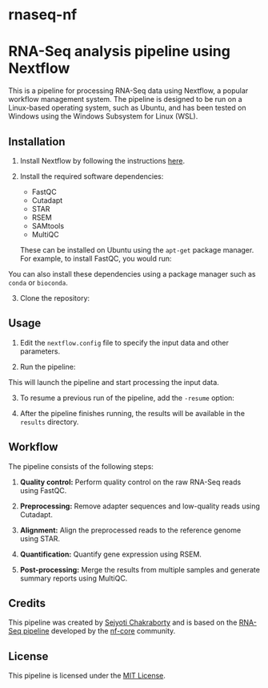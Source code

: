 # rnaseq-nf

# RNA-Seq analysis pipeline using Nextflow


This is a pipeline for processing RNA-Seq data using Nextflow, a popular workflow management system. The pipeline is designed to be run on a Linux-based operating system, such as Ubuntu, and has been tested on Windows using the Windows Subsystem for Linux (WSL).

## Installation

1. Install Nextflow by following the instructions [here](https://www.nextflow.io/docs/latest/getstarted.html#installation).

2. Install the required software dependencies:
   
   - FastQC
   - Cutadapt
   - STAR
   - RSEM
   - SAMtools
   - MultiQC

   These can be installed on Ubuntu using the `apt-get` package manager. For example, to install FastQC, you would run:


You can also install these dependencies using a package manager such as `conda` or `bioconda`.

3. Clone the repository:


## Usage

1. Edit the `nextflow.config` file to specify the input data and other parameters.

2. Run the pipeline:


This will launch the pipeline and start processing the input data.

3. To resume a previous run of the pipeline, add the `-resume` option:

4. After the pipeline finishes running, the results will be available in the `results` directory.

## Workflow

The pipeline consists of the following steps:

1. **Quality control:** Perform quality control on the raw RNA-Seq reads using FastQC.

2. **Preprocessing:** Remove adapter sequences and low-quality reads using Cutadapt.

3. **Alignment:** Align the preprocessed reads to the reference genome using STAR.

4. **Quantification:** Quantify gene expression using RSEM.

5. **Post-processing:** Merge the results from multiple samples and generate summary reports using MultiQC.

## Credits

This pipeline was created by [Sejyoti Chakraborty](https://github.com/sejyoti) and is based on the [RNA-Seq pipeline](https://github.com/nf-core/rnaseq) developed by the [nf-core](https://nf-co.re/) community.

## License

This pipeline is licensed under the [MIT License](https://github.com/sejyoti/rnaseq-nf/blob/main/LICENSE).
